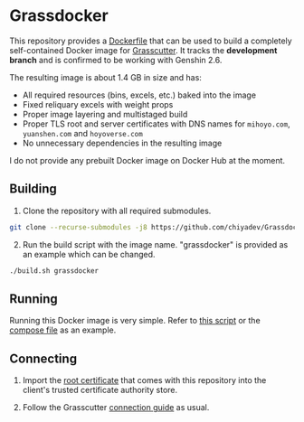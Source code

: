 # Grassdocker

This repository provides a [Dockerfile][1] that can be used to build a completely self-contained Docker image for [Grasscutter][2]. It tracks the **development branch** and is confirmed to be working with Genshin 2.6.

The resulting image is about 1.4 GB in size and has:

- All required resources (bins, excels, etc.) baked into the image
- Fixed reliquary excels with weight props
- Proper image layering and multistaged build
- Proper TLS root and server certificates with DNS names for `mihoyo.com`, `yuanshen.com` and `hoyoverse.com`
- No unnecessary dependencies in the resulting image

I do not provide any prebuilt Docker image on Docker Hub at the moment.

## Building

1. Clone the repository with all required submodules.

```sh
git clone --recurse-submodules -j8 https://github.com/chiyadev/Grassdocker.git
```

2. Run the build script with the image name. "grassdocker" is provided as an example which can be changed.

```sh
./build.sh grassdocker
```

## Running

Running this Docker image is very simple. Refer to [this script](server.sh) or the [compose file](docker-compose.yaml) as an example.

## Connecting

1. Import the [root certificate](certs/root.pem) that comes with this repository into the client's trusted certificate authority store.

2. Follow the Grasscutter [connection guide][3] as usual.

[1]: https://docs.docker.com/engine/reference/builder/
[2]: https://github.com/Grasscutters/Grasscutter
[3]: https://github.com/Grasscutters/Grasscutter/wiki

